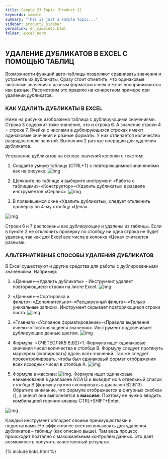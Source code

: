 ```yaml
---
title: Sample 23 Topic (Product 1)
keywords: sample
summary: "This is just a sample topic..."
sidebar: product2_sidebar
permalink: en_sample23.html
folder: excel_norm
---
```


## УДАЛЕНИЕ ДУБЛИКАТОВ В EXCEL С ПОМОЩЬЮ ТАБЛИЦ

Возможности функций авто-таблицы позволяют сравнивать значения и устранять их дубликаты. Сразу стоит отметить, что одинаковые числовые значения с разным форматом ячеек в Excel воспринимаются как разные. Рассмотрим это правило на конкретном примере при удалении дубликатов.

### КАК УДАЛИТЬ ДУБЛИКАТЫ В EXCEL

Ниже на рисунке изображена таблица с дублирующими значениями. Строка 3 содержит тоже значение, что и строка 6. А значение строки 4 = строке 7. Ячейки с числами в дублирующихся строках имеют одинаковые значения и разные форматы. У них отличается количество разрядов после запятой. Выполним 2 разные операции для удаления дубликатов.

Устранение дубликатов на основе значений колонки с текстом:

1. Создайте умную таблицу (CTRL+T) с повторяющимися значениями как на рисунке:
        ![img](/images/img.png)

2. Щелкните по таблице и выберите инструмент «Работа с таблицами»-«Конструктор»-«Удалить дубликаты» в разделе инструментов «Сервис».
        ![img](/images/img.png)
    
3. В появившемся окне «Удалить дубликаты», следует отключить проверку по 4-му столбцу «Цена».

![img](/images/img.png)

Строки 6 и 7 распознаны как дублирующие и удалены из таблицы. Если в пункте 2 не отключить проверку по столбцу ни одна строка не будет удалена, так как для Excel все числа в колонке «Цена» считаются разными.

### АЛЬТЕРНАТИВНЫЕ СПОСОБЫ УДАЛЕНИЯ ДУБЛИКАТОВ

В Excel существуют и другие средства для работы с дублированными значениями. Например:

1. «Данные»-«Удалить дубликаты» - Инструмент удаляет повторяющиеся строки на листе Excel.
        ![img](/images/img.png)
   
2. «Данные»-«Сортировка и фильтр»-«Дополнительно»-«Расширенный фильтр»-«Только уникальные записи». Инструмент скрывает повторяющиеся строки листа.
        ![img](/images/img.png)
   
3. «Главная»-«Условное форматирование»-«Правила выделения ячеек»-«Повторяющиеся значения». Инструмент подсвечивает дублирующие данные цветом.
        ![img](/images/img.png)

4. Формула: =СЧЁТЕСЛИ($B:$B;B2)>1. Формула ищет одинаковые значения чисел количества в столбце B. Формулу следует протянуть маркером (скопировать) вдоль всех значений. Так же следует проконтролировать, чтобы был одинаковый формат отображения всех исходных чисел в столбце A.
        ![img](/images/img.png)

5. Формула в массиве:
        ![img](/images/img.png). Формула ищет одинаковые наименования в диапазоне A2:A13 и выводит их в отдельный список столбца B (формулу нужно скопировать в диапазон B2:B13). Обратите внимание, что формула отображается в фигурных скобках {}, а значит она выполняется в **массиве**. Поэтому ее нужно вводить комбинацией горячих клавиш CTRL+SHIFT+Enter.

![img](/images/img.png)

Каждый инструмент обладает своими преимуществами и недостатками. Но эффективнее всех использовать для удаления дубликатов – таблицу (как описано выше). Там весь процесс происходит поэтапно с максимальным контролем данных. Это дает возможность получить качественный результат.

{% include links.html %}